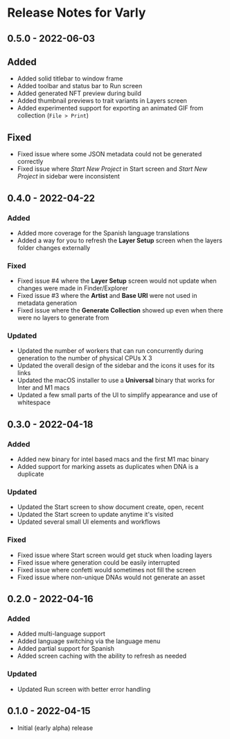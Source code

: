 # Release Notes for Varly


## 0.5.0 - 2022-06-03
## Added
- Added solid titlebar to window frame
- Added toolbar and status bar to Run screen
- Added generated NFT preview during build
- Added thumbnail previews to trait variants in Layers screen
- Added experimented support for exporting an animated GIF from collection (`File > Print`)

## Fixed
- Fixed issue where some JSON metadata could not be generated correctly
- Fixed issue where _Start New Project_ in Start screen and _Start New Project_ in sidebar were inconsistent

## 0.4.0 - 2022-04-22
### Added
- Added more coverage for the Spanish language translations
- Added a way for you to refresh the **Layer Setup** screen when the layers folder changes externally

### Fixed
- Fixed issue #4 where the **Layer Setup** screen would not update when changes were made in Finder/Explorer
- Fixed issue #3 where the **Artist** and **Base URI** were not used in metadata generation
- Fixed issue where the **Generate Collection** showed up even when there were no layers to generate from

### Updated
- Updated the number of workers that can run concurrently during generation to the number of physical CPUs X 3
- Updated the overall design of the sidebar and the icons it uses for its links
- Updated the macOS installer to use a **Universal** binary that works for Inter and M1 macs
- Updated a few small parts of the UI to simplify appearance and use of whitespace

## 0.3.0 - 2022-04-18
### Added
- Added new binary for intel based macs and the first M1 mac binary
- Added support for marking assets as duplicates when DNA is a duplicate

### Updated
- Updated the Start screen to show document create, open, recent
- Updated the Start screen to update anytime it's visited
- Updated several small UI elements and workflows

### Fixed
- Fixed issue where Start screen would get stuck when loading layers
- Fixed issue where generation could be easily interrupted
- Fixed issue where confetti would sometimes not fill the screen
- Fixed issue where non-unique DNAs would not generate an asset


## 0.2.0 - 2022-04-16
### Added
- Added multi-language support
- Added language switching via the language menu
- Added partial support for Spanish
- Added screen caching with the ability to refresh as needed

### Updated
- Updated Run screen with better error handling

## 0.1.0 - 2022-04-15
- Initial (early alpha) release
